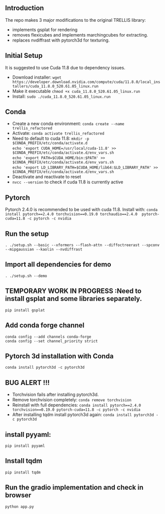 ## Introduction
The repo makes 3 major modifications to the original TRELLIS library:
- implements gsplat for rendering
- removes flexicubes and implements marchingcubes for extracting.
- replaces nvdiffrast with pytorch3d for texturing.

## Initial Setup
It is suggested to use Cuda 11.8 due to dependency issues. 
- Download installer:
```wget https://developer.download.nvidia.com/compute/cuda/11.8.0/local_installers/cuda_11.8.0_520.61.05_linux.run```
- Make it executable
```chmod +x cuda_11.8.0_520.61.05_linux.run```
- Install:
```sudo ./cuda_11.8.0_520.61.05_linux.run```

## Conda
- Create a new conda environment:
```conda create --name trellis_refactored```
- Activate:
```conda activate trellis_refactored```
- Need to default to cuda 11.8:
```mkdir -p $CONDA_PREFIX/etc/conda/activate.d```\
```echo 'export CUDA_HOME=/usr/local/cuda-11.8' >> $CONDA_PREFIX/etc/conda/activate.d/env_vars.sh```\
```echo 'export PATH=$CUDA_HOME/bin:$PATH' >> $CONDA_PREFIX/etc/conda/activate.d/env_vars.sh```\
```echo 'export LD_LIBRARY_PATH=$CUDA_HOME/lib64:$LD_LIBRARY_PATH' >> $CONDA_PREFIX/etc/conda/activate.d/env_vars.sh```
- Deactivate and reactivate to reset
- ```nvcc --version``` to check if cuda 11.8 is currently active

## Pytorch 
Pytorch 2.4.0 is recommended to be used with cuda 11.8. Install with:
```conda install pytorch==2.4.0 torchvision==0.19.0 torchaudio==2.4.0  pytorch-cuda=11.8 -c pytorch -c nvidia```

## Run the setup
```. ./setup.sh --basic --xformers --flash-attn --diffoctreerast --spconv --mipgaussian --kaolin --nvdiffrast```

## Import all dependencies for demo
```. ./setup.sh --demo```

## TEMPORARY WORK IN PROGRESS :Need to install gsplat and some libraries separately.
```pip install gsplat```

## Add conda forge channel
```conda config --add channels conda-forge```\
```conda config --set channel_priority strict```

## Pytorch 3d installation with Conda
```conda install pytorch3d -c pytorch3d```

## BUG ALERT !!!
- Torchvision fails after installing pytorch3d.
- Remove torchvision completely:
```conda remove torchvision```
- Reinstall with full dependencies:
```conda install pytorch==2.4.0 torchvision==0.19.0 pytorch-cuda=11.8 -c pytorch -c nvidia```
- After installing tqdm install pytorch3d again:
```conda install pytorch3d -c pytorch3d```

## install pyyaml:
```pip install pyyaml```

## Install tqdm
```pip install tqdm```

## Run the gradio implementation and check in browser
```python app.py```